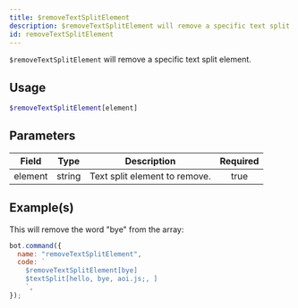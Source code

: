 ```yaml
---
title: $removeTextSplitElement
description: $removeTextSplitElement will remove a specific text split element.
id: removeTextSplitElement
---
```


`$removeTextSplitElement` will remove a specific text split element.

## Usage

```php
$removeTextSplitElement[element]
```

## Parameters

| Field   | Type   | Description                   | Required |
| ------- | ------ | ----------------------------- | :------: |
| element | string | Text split element to remove. |   true   |

## Example(s)

This will remove the word "bye" from the array:

```javascript
bot.command({
  name: "removeTextSplitElement",
  code: `
    $removeTextSplitElement[bye]
    $textSplit[hello, bye, aoi.js;, ]
    `,
});
```
